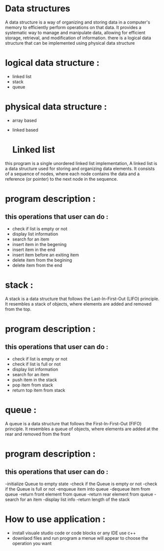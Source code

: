 # Data structures
A data structure is a way of organizing and storing data in a computer's memory to efficiently perform operations on that data. It provides a systematic way to manage and manipulate data, allowing for efficient storage, retrieval, and modification of information.
there is a logical data structure that can be implemented using physical data structure
# logical data structure :
- linked list
- stack
- queue
# physical data structure :
- array based
- linked based
  
  # Linked list 
this program is a single unordered linked list implementation, A linked list is a data structure used for storing and organizing data elements.
It consists of a sequence of nodes, where each node contains the data and a reference (or pointer) to the next node in the sequence.

# program description :

## this operations that user can do :

- check if list is empty or not
- display list information
- search for an item
- insert item in the begening
- insert item in the end
- insert item before an exiting item
- delete item from the begining
- delete item from the end

 # stack :
 A stack is a data structure that follows the Last-In-First-Out (LIFO) principle. It resembles a stack of objects, where elements are added and removed from the top.

 # program description :

## this operations that user can do :

- check if list is empty or not
- check if list is full or not
- display list information
- search for an item
- push item in the stack
- pop item from stack
- return top item from stack

 # queue :
 A queue is a data structure that follows the First-In-First-Out (FIFO) principle. It resembles a queue of objects, where elements are added at the rear and removed from the front

 # program description :

## this operations that user can do :

-initialize Queue to empty state 
-check if the Queue is empty or not
-check if the Queue is full or not
-enqueue item into queue
-dequeue item from queue
-return front element from queue
-return rear element from queue
-search for an item
-display list info 
-return length of the stack

# How to use application :
 
 - install visuale studio code or code blocks or any IDE use c++
 - downlaod files and run program a menue will appear to choose the operation you want
